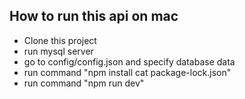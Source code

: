 ## How to run this api on mac
- Clone this project
- run mysql server
- go to config/config.json and specify database data
- run command "npm install cat package-lock.json"
- run command "npm run dev"
